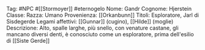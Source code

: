 Tag: #NPC #[[Stormoyer]] #eternogelo 
Nome: Gandr
Cognome: Hjerstein
Classe: 
Razza: Umano
Provenienza: [[Orkanbunn]]
Titoli: Esploratore, Jarl di Sisdegerde
Legami affettivi: [[Gunnar]] (cugino), [[Hilde]] (moglie)
Descrizione: Alto, spalle larghe, più snello, con venature castane, gli mancano diversi denti, è conosciuto come un esploratore, prima dell'esilio di [[Siste Gerde]]